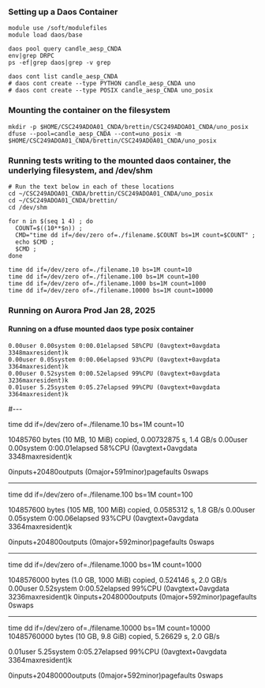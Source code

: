 ### Setting up a Daos Container

```
module use /soft/modulefiles
module load daos/base

daos pool query candle_aesp_CNDA
env|grep DRPC
ps -ef|grep daos|grep -v grep

daos cont list candle_aesp_CNDA
# daos cont create --type PYTHON candle_aesp_CNDA uno
# daos cont create --type POSIX candle_aesp_CNDA uno_posix
```

### Mounting the container on the filesystem
```
mkdir -p $HOME/CSC249ADOA01_CNDA/brettin/CSC249ADOA01_CNDA/uno_posix
dfuse --pool=candle_aesp_CNDA --cont=uno_posix -m $HOME/CSC249ADOA01_CNDA/brettin/CSC249ADOA01_CNDA/uno_posix
```


### Running tests writing to the mounted daos container, the underlying filesystem, and /dev/shm
```
# Run the text below in each of these locations
cd ~/CSC249ADOA01_CNDA/brettin/CSC249ADOA01_CNDA/uno_posix
cd ~/CSC249ADOA01_CNDA/brettin/
cd /dev/shm
```

```
for n in $(seq 1 4) ; do 
  COUNT=$((10**$n)) ;
  CMD="time dd if=/dev/zero of=./filename.$COUNT bs=1M count=$COUNT" ;
  echo $CMD ;
  $CMD ;
done
```

```
time dd if=/dev/zero of=./filename.10 bs=1M count=10
time dd if=/dev/zero of=./filename.100 bs=1M count=100
time dd if=/dev/zero of=./filename.1000 bs=1M count=1000
time dd if=/dev/zero of=./filename.10000 bs=1M count=10000
```

### Running on Aurora Prod Jan 28, 2025

#### Running on a dfuse mounted daos type posix container

```
0.00user 0.00system 0:00.01elapsed 58%CPU (0avgtext+0avgdata 3348maxresident)k
0.00user 0.05system 0:00.06elapsed 93%CPU (0avgtext+0avgdata 3364maxresident)k
0.00user 0.52system 0:00.52elapsed 99%CPU (0avgtext+0avgdata 3236maxresident)k
0.01user 5.25system 0:05.27elapsed 99%CPU (0avgtext+0avgdata 3364maxresident)k
```

#---

time dd if=/dev/zero of=./filename.10 bs=1M count=10

10485760 bytes (10 MB, 10 MiB) copied, 0.00732875 s, 1.4 GB/s
0.00user 0.00system 0:00.01elapsed 58%CPU (0avgtext+0avgdata 3348maxresident)k

0inputs+20480outputs (0major+591minor)pagefaults 0swaps

---

time dd if=/dev/zero of=./filename.100 bs=1M count=100

104857600 bytes (105 MB, 100 MiB) copied, 0.0585312 s, 1.8 GB/s
0.00user 0.05system 0:00.06elapsed 93%CPU (0avgtext+0avgdata 3364maxresident)k

0inputs+204800outputs (0major+592minor)pagefaults 0swaps

---

time dd if=/dev/zero of=./filename.1000 bs=1M count=1000

1048576000 bytes (1.0 GB, 1000 MiB) copied, 0.524146 s, 2.0 GB/s
0.00user 0.52system 0:00.52elapsed 99%CPU (0avgtext+0avgdata 3236maxresident)k
0inputs+2048000outputs (0major+592minor)pagefaults 0swaps

---

time dd if=/dev/zero of=./filename.10000 bs=1M count=10000
10485760000 bytes (10 GB, 9.8 GiB) copied, 5.26629 s, 2.0 GB/s

0.01user 5.25system 0:05.27elapsed 99%CPU (0avgtext+0avgdata 3364maxresident)k

0inputs+20480000outputs (0major+592minor)pagefaults 0swaps


